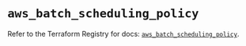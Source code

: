 # `aws_batch_scheduling_policy`

Refer to the Terraform Registry for docs: [`aws_batch_scheduling_policy`](https://registry.terraform.io/providers/hashicorp/aws/5.85.0/docs/resources/batch_scheduling_policy).
